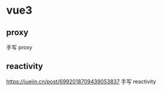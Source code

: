 # vue3

## proxy

手写 proxy

## reactivity

https://juejin.cn/post/6992018709439053837
手写 reactivity
